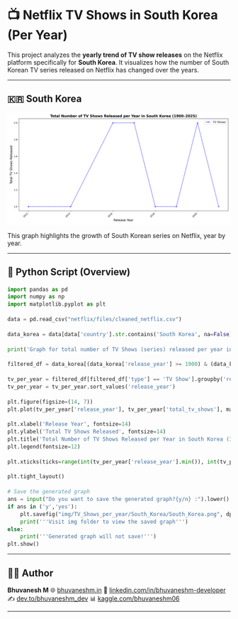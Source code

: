 # 📺 Netflix TV Shows in South Korea (Per Year)

This project analyzes the **yearly trend of TV show releases** on the Netflix platform specifically for **South Korea**. It visualizes how the number of South Korean TV series released on Netflix has changed over the years.

---

## 🇰🇷 South Korea

![TV Shows in South Korea](https://raw.githubusercontent.com/bhuvanesh-m-dev/ds-intern-unified-mentor/refs/heads/main/netflix/img/TV_Shows_per_year/South_Korea/South_Korea.png)

This graph highlights the growth of South Korean series on Netflix, year by year.

---

## 🐍 Python Script (Overview)


```python
import pandas as pd
import numpy as np
import matplotlib.pyplot as plt

data = pd.read_csv("netflix/files/cleaned_netflix.csv")

data_korea = data[data['country'].str.contains('South Korea', na=False)]

print('Graph for total number of TV Shows (series) released per year in Netflix OTT (South Korea only)')

filtered_df = data_korea[(data_korea['release_year'] >= 1900) & (data_korea['release_year'] <= 2025)]

tv_per_year = filtered_df[filtered_df['type'] == 'TV Show'].groupby('release_year').size().reset_index(name='total_tv_shows')
tv_per_year = tv_per_year.sort_values('release_year')

plt.figure(figsize=(14, 7))
plt.plot(tv_per_year['release_year'], tv_per_year['total_tv_shows'], marker='x', linestyle='--', color='b', label='TV Shows')

plt.xlabel('Release Year', fontsize=14)
plt.ylabel('Total TV Shows Released', fontsize=14)
plt.title('Total Number of TV Shows Released per Year in South Korea (1900–2025)', fontsize=16, fontweight='bold')
plt.legend(fontsize=12)

plt.xticks(ticks=range(int(tv_per_year['release_year'].min()), int(tv_per_year['release_year'].max())+1, 2), rotation=45, ha='right')

plt.tight_layout()

# Save the generated graph 
ans = input("Do you want to save the generated graph?{y/n} :").lower()
if ans in ('y','yes'):
    plt.savefig("img/TV_Shows_per_year/South_Korea/South_Korea.png", dpi=300)
    print('''Visit img folder to view the saved graph''')
else:
    print('''Generated graph will not save!''')
plt.show()
```

---

## 🙋‍♂️ Author

**Bhuvanesh M**
🌐 [bhuvaneshm.in](https://bhuvaneshm.in)
🔗 [linkedin.com/in/bhuvaneshm-developer](https://www.linkedin.com/in/bhuvaneshm-developer)
✍️ [dev.to/bhuvaneshm\_dev](https://dev.to/bhuvaneshm_dev)
📊 [kaggle.com/bhuvaneshm06](https://www.kaggle.com/bhuvaneshm06)

---

